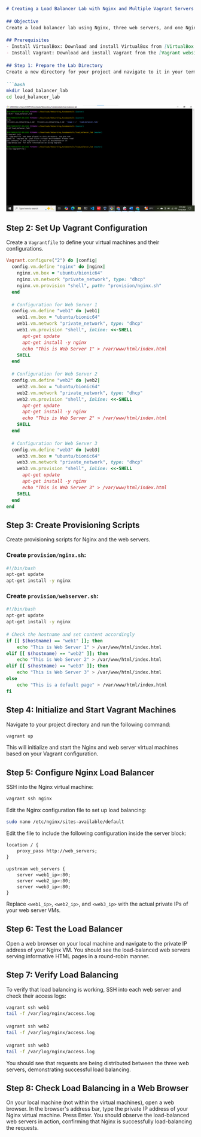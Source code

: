 ```markdown
# Creating a Load Balancer Lab with Nginx and Multiple Vagrant Servers

## Objective
Create a load balancer lab using Nginx, three web servers, and one Nginx server. The web servers should host informative HTML webpages.

## Prerequisites
- Install VirtualBox: Download and install VirtualBox from [VirtualBox's official website](https://www.virtualbox.org/).
- Install Vagrant: Download and install Vagrant from the [Vagrant website](https://www.vagrantup.com/).

## Step 1: Prepare the Lab Directory
Create a new directory for your project and navigate to it in your terminal. This directory will contain the Vagrant configuration files.

```bash
mkdir load_balancer_lab
cd load_balancer_lab
```
![my image](https://github.com/jayymeg/Networking_Fundamentals/blob/master/load%20balancer%20lab/step%201-2.png)

## Step 2: Set Up Vagrant Configuration
Create a `Vagrantfile` to define your virtual machines and their configurations.

```ruby
Vagrant.configure("2") do |config|
  config.vm.define "nginx" do |nginx|
    nginx.vm.box = "ubuntu/bionic64"
    nginx.vm.network "private_network", type: "dhcp"
    nginx.vm.provision "shell", path: "provision/nginx.sh"
  end

  # Configuration for Web Server 1
  config.vm.define "web1" do |web1|
    web1.vm.box = "ubuntu/bionic64"
    web1.vm.network "private_network", type: "dhcp"
    web1.vm.provision "shell", inline: <<-SHELL
      apt-get update
      apt-get install -y nginx
      echo "This is Web Server 1" > /var/www/html/index.html
    SHELL
  end

  # Configuration for Web Server 2
  config.vm.define "web2" do |web2|
    web2.vm.box = "ubuntu/bionic64"
    web2.vm.network "private_network", type: "dhcp"
    web2.vm.provision "shell", inline: <<-SHELL
      apt-get update
      apt-get install -y nginx
      echo "This is Web Server 2" > /var/www/html/index.html
    SHELL
  end

  # Configuration for Web Server 3
  config.vm.define "web3" do |web3|
    web3.vm.box = "ubuntu/bionic64"
    web3.vm.network "private_network", type: "dhcp"
    web3.vm.provision "shell", inline: <<-SHELL
      apt-get update
      apt-get install -y nginx
      echo "This is Web Server 3" > /var/www/html/index.html
    SHELL
  end
end
```

## Step 3: Create Provisioning Scripts
Create provisioning scripts for Nginx and the web servers.

### Create `provision/nginx.sh`:

```bash
#!/bin/bash
apt-get update
apt-get install -y nginx
```

### Create `provision/webserver.sh`:

```bash
#!/bin/bash
apt-get update
apt-get install -y nginx

# Check the hostname and set content accordingly
if [[ $(hostname) == "web1" ]]; then
    echo "This is Web Server 1" > /var/www/html/index.html
elif [[ $(hostname) == "web2" ]]; then
    echo "This is Web Server 2" > /var/www/html/index.html
elif [[ $(hostname) == "web3" ]]; then
    echo "This is Web Server 3" > /var/www/html/index.html
else
    echo "This is a default page" > /var/www/html/index.html
fi
```

## Step 4: Initialize and Start Vagrant Machines
Navigate to your project directory and run the following command:

```bash
vagrant up
```

This will initialize and start the Nginx and web server virtual machines based on your Vagrant configuration.

## Step 5: Configure Nginx Load Balancer
SSH into the Nginx virtual machine:

```bash
vagrant ssh nginx
```

Edit the Nginx configuration file to set up load balancing:

```bash
sudo nano /etc/nginx/sites-available/default
```

Edit the file to include the following configuration inside the server block:

```nginx
location / {
    proxy_pass http://web_servers;
}

upstream web_servers {
    server <web1_ip>:80;
    server <web2_ip>:80;
    server <web3_ip>:80;
}
```

Replace `<web1_ip>`, `<web2_ip>`, and `<web3_ip>` with the actual private IPs of your web server VMs.

## Step 6: Test the Load Balancer
Open a web browser on your local machine and navigate to the private IP address of your Nginx VM. You should see the load-balanced web servers serving informative HTML pages in a round-robin manner.

## Step 7: Verify Load Balancing
To verify that load balancing is working, SSH into each web server and check their access logs:

```bash
vagrant ssh web1
tail -f /var/log/nginx/access.log

vagrant ssh web2
tail -f /var/log/nginx/access.log

vagrant ssh web3
tail -f /var/log/nginx/access.log
```

You should see that requests are being distributed between the three web servers, demonstrating successful load balancing.

## Step 8: Check Load Balancing in a Web Browser
On your local machine (not within the virtual machines), open a web browser. In the browser's address bar, type the private IP address of your Nginx virtual machine. Press Enter. You should observe the load-balanced web servers in action, confirming that Nginx is successfully load-balancing the requests.
```
